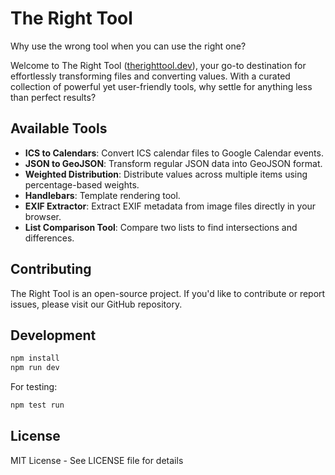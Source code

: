 # The Right Tool

Why use the wrong tool when you can use the right one?

Welcome to The Right Tool ([therighttool.dev](https://therighttool.dev/)), your go-to destination for effortlessly transforming files and converting values. With a curated collection of powerful yet user-friendly tools, why settle for anything less than perfect results?

## Available Tools

- **ICS to Calendars**: Convert ICS calendar files to Google Calendar events.
- **JSON to GeoJSON**: Transform regular JSON data into GeoJSON format.
- **Weighted Distribution**: Distribute values across multiple items using percentage-based weights.
- **Handlebars**: Template rendering tool.
- **EXIF Extractor**: Extract EXIF metadata from image files directly in your browser.
- **List Comparison Tool**: Compare two lists to find intersections and differences.

## Contributing

The Right Tool is an open-source project. If you'd like to contribute or report issues, please visit our GitHub repository.

## Development

```bash
npm install
npm run dev
```

For testing:

```bash
npm test run
```

## License

MIT License - See LICENSE file for details
